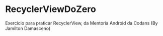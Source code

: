 # RecyclerViewDoZero
Exercício para praticar RecyclerView, da Mentoria Android da Codans (By Jamilton Damasceno) 
